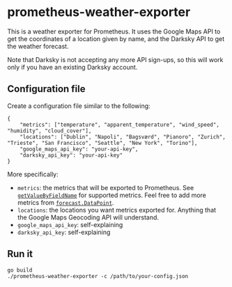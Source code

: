 # prometheus-weather-exporter

This is a weather exporter for Prometheus. It uses the Google Maps API to get
the coordinates of a location given by name, and the Darksky API to get the
weather forecast.

Note that Darksky is not accepting any more API sign-ups, so this will work only
if you have an existing Darksky account.

## Configuration file

Create a configuration file similar to the following:

```
{
    "metrics": ["temperature", "apparent_temperature", "wind_speed", "humidity", "cloud_cover"],
    "locations": ["Dublin", "Napoli", "Bagsværd", "Pianoro", "Zurich", "Trieste", "San Francisco", "Seattle", "New York", "Torino"],
    "google_maps_api_key": "your-api-key",
    "darksky_api_key": "your-api-key"
}
```

More specifically:
* `metrics`: the metrics that will be exported to Prometheus. See [`getValueByFieldName`](https://github.com/insomniacslk/prometheus-weather-exporter/blob/main/main.go#L104) for supported metrics. Feel free to add more metrics from [`forecast.DataPoint`](https://github.com/mlbright/darksky/blob/master/v2/forecast.go#L28).
* `locations`: the locations you want metrics exported for. Anything that the
  Google Maps Geocoding API will understand.
* `google_maps_api_key`: self-explaining
* `darksky_api_key`: self-explaining

## Run it

```
go build
./prometheus-weather-exporter -c /path/to/your-config.json
```
